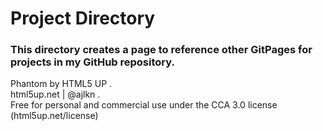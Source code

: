 # Project Directory

### This directory creates a page to reference other GitPages for projects in my GitHub repository.


Phantom by HTML5 UP .   
html5up.net | @ajlkn .   
Free for personal and commercial use under the CCA 3.0 license (html5up.net/license)
